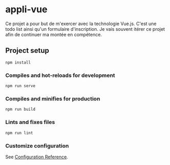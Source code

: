 # appli-vue

Ce projet a pour but de m'exercer avec la technologie Vue.js. C'est une todo list ainsi qu'un formulaire d'inscription. Je vais souvent itérer ce projet afin de continuer ma montée en compétence. 

## Project setup
```
npm install
```

### Compiles and hot-reloads for development
```
npm run serve
```

### Compiles and minifies for production
```
npm run build
```

### Lints and fixes files
```
npm run lint
```

### Customize configuration
See [Configuration Reference](https://cli.vuejs.org/config/).
